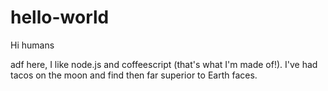 # hello-world

Hi humans

adf here, I like node.js and coffeescript (that's what I'm made of!).
I've had tacos on the moon and find then far superior to Earth faces.
